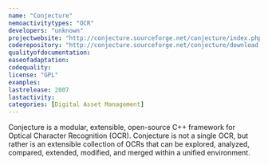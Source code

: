 ```yaml
---
name: "Conjecture"
nemoactivitytypes: "OCR"
developers: "unknown"
projectwebsite: "http://conjecture.sourceforge.net/conjecture/index.php"
coderepository: "http://conjecture.sourceforge.net/conjecture/download.php"
qualityofdocumentation: 
easeofadaptation: 
codequality: 
license: "GPL"
examples: 
lastrelease: 2007
lastactivity: 
categories: [Digital Asset Management]
---
```

Conjecture is a modular, extensible, open-source C++ framework for Optical Character Recognition (OCR). Conjecture is not a single OCR, but rather is an extensible collection of OCRs that can be explored, analyzed, compared, extended, modified, and merged within a unified environment.
